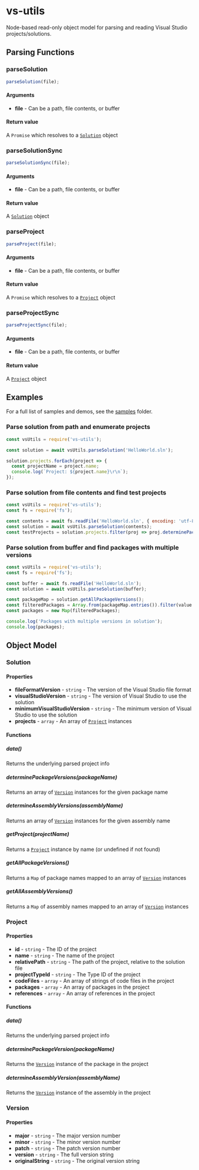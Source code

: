 # vs-utils
Node-based read-only object model for parsing and reading Visual Studio projects/solutions.

## Parsing Functions
### parseSolution
```js
parseSolution(file);
```

#### Arguments
- **file** - Can be a path, file contents, or buffer

#### Return value
A `Promise` which resolves to a [`Solution`](#solution) object


### parseSolutionSync
```js
parseSolutionSync(file);
```

#### Arguments
- **file** - Can be a path, file contents, or buffer

#### Return value
A [`Solution`](#solution) object


### parseProject
```js
parseProject(file);
```

#### Arguments
- **file** - Can be a path, file contents, or buffer

#### Return value
A `Promise` which resolves to a [`Project`](#project) object


### parseProjectSync
```js
parseProjectSync(file);
```

#### Arguments
- **file** - Can be a path, file contents, or buffer

#### Return value
A [`Project`](#project) object



## Examples
For a full list of samples and demos, see the [samples](./samples) folder.

### Parse solution from path and enumerate projects
```js
const vsUtils = require('vs-utils');

const solution = await vsUtils.parseSolution('HelloWorld.sln');

solution.projects.forEach(project => {
  const projectName = project.name;
  console.log(`Project: ${project.name}\r\n`);
});
```

### Parse solution from file contents and find test projects
```js
const vsUtils = require('vs-utils');
const fs = require('fs');

const contents = await fs.readFile('HelloWorld.sln', { encoding: 'utf-8' });
const solution = await vsUtils.parseSolution(contents);
const testProjects = solution.projects.filter(proj => proj.determinePackageVersion('NUnit'));
```

### Parse  solution from buffer and find packages with multiple versions
```js
const vsUtils = require('vs-utils');
const fs = require('fs');

const buffer = await fs.readFile('HelloWorld.sln');
const solution = await vsUtils.parseSolution(buffer);

const packageMap = solution.getAllPackageVersions();
const filteredPackages = Array.from(packageMap.entries()).filter(value => value[1].length > 1);
const packages = new Map(filteredPackages);

console.log('Packages with multiple versions in solution');
console.log(packages);
```

## Object Model

### Solution
#### Properties

- **fileFormatVersion** - `string` - The version of the Visual Studio file format
- **visualStudioVersion** - `string` - The version of Visual Studio to use the solution
- **minimumVisualStudioVersion** - `string` - The minimum version of Visual Studio to use the solution
- **projects** - `array` - An array of [`Project`](#project) instances

#### Functions

##### data()
Returns the underlying parsed project info
##### determinePackageVersions(packageName)
Returns an array of [`Version`](#version) instances for the given package name
##### determineAssemblyVersions(assemblyName)
Returns an array of [`Version`](#version) instances for the given assembly name
##### getProject(projectName)
Returns a [`Project`](#project) instance by name (or undefined if not found)
##### getAllPackageVersions()
Returns a `Map` of package names mapped to an array of [`Version`](#version) instances
##### getAllAssemblyVersions()
Returns a `Map` of assembly names mapped to an array of [`Version`](#version) instances

### Project
#### Properties

- **id** - `string` - The ID of the project
- **name** - `string` - The name of the project
- **relativePath** - `string` - The path of the project, relative to the solution file
- **projectTypeId** - `string` - The Type ID of the project
- **codeFiles** - `array` - An array of strings of code files in the project
- **packages** - `array` - An array of packages in the project
- **references** - `array` - An array of references in the project

#### Functions

##### data()
Returns the underlying parsed project info
##### determinePackageVersion(packageName)
Returns the [`Version`](#version) instance of the package in the project
##### determineAssemblyVersion(assemblyName)
Returns the [`Version`](#version) instance of the assembly in the project

### Version
#### Properties

- **major** - `string` - The major version number
- **minor** - `string` - The minor version number
- **patch** - `string` - The patch version number
- **version** - `string` - The full version string
- **originalString** - `string` - The original version string